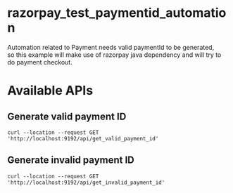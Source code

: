 # razorpay_test_paymentid_automation
Automation related to Payment needs valid paymentId to be generated, <br> 
so this example will make use of razorpay java dependency and will try to do payment checkout.<br>

# Available APIs
## Generate valid payment ID
```
curl --location --request GET 'http://localhost:9192/api/get_valid_payment_id'
```

## Generate invalid payment ID
```
curl --location --request GET 'http://localhost:9192/api/get_invalid_payment_id'
```

